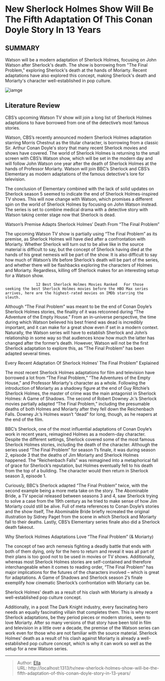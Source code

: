 # New Sherlock Holmes Show Will Be The Fifth Adaptation Of This Conan Doyle Story In 13 Years


## SUMMARY 



  Watson will be a modern adaptation of Sherlock Holmes, focusing on John Watson after Sherlock&#39;s death.   The show is borrowing from &#34;The Final Problem,&#34; exploring Sherlock&#39;s death at the hands of Moriarty.   Recent adaptations have also explored this concept, making Sherlock&#39;s death and Moriarty&#39;s character well-established in pop culture.  

![iamge](https://static1.srcdn.com/wordpress/wp-content/uploads/2024/01/newsherlockholmesshow_fifthadaptation.jpg)

## Literature Review
CBS’s upcoming Watson TV show will join a long list of Sherlock Holmes adaptations to have borrowed from one of the detective’s most famous stories.




Watson, CBS’s recently announced modern Sherlock Holmes adaptation starring Morris Chestnut as the titular character, is borrowing from a classic Sir. Arthur Conan Doyle&#39;s story that many recent Sherlock movies and shows have covered. The world of Sherlock Holmes is returning to the small screen with CBS’s Watson show, which will be set in the modern day and will follow John Watson one year after the death of Sherlock Holmes at the hands of Professor Moriarty. Watson will join BBC’s Sherlock and CBS’s Elementary as modern adaptations of the famous detective&#39;s lore for television.




The conclusion of Elementary combined with the lack of solid updates on Sherlock season 5 seemed to indicate the end of Sherlock Holmes-inspired TV shows. This will now change with Watson, which promises a different spin on the world of Sherlock Holmes by focusing on John Watson instead. The series is set to combine medical drama with a detective story with Watson taking center stage now that Sherlock is dead.


 Watson’s Premise Adapts Sherlock Holmes’ Death From “The Final Problem” 
          

The upcoming Watson TV show is partially using “The Final Problem” as its premise, as Sherlock Holmes will have died after a confrontation with Moriarty. Whether Sherlock will turn out to be alive like in the source material is difficult to say, but the concept of Sherlock having died at the hands of his great nemesis will be part of the show. It is also difficult to say how much of Watson’s life before Sherlock’s death will be part of the series, and whether there will be flashbacks exploring the characters of Holmes and Moriarty. Regardless, killing off Sherlock makes for an interesting setup for a Watson show.




                  12 Best Sherlock Holmes Movies Ranked   For those seeking the best Sherlock Holmes movies before the HBO Max series arrives, here are the highest-rated movies on IMDb starring the sleuth.    

Although “The Final Problem” was meant to be the end of Conan Doyle’s Sherlock Holmes stories, the finality of it was retconned during “The Adventure of the Empty House.” From an in-universe perspective, the time during which Watson believed his best friend was dead is incredibly important, and it can make for a great show even if set in a modern context. Naturally, the Watson series will have to establish Sherlock and John’s relationship in some way so that audiences know how much the latter has changed after the former’s death. However, Watson will not be the first Sherlock adaptation to explore this, as “The Final Problem” has been adapted several times.



 Every Recent Adaptation Of Sherlock Holmes’ The Final Problem” Explained 
         




The most recent Sherlock Holmes adaptations for film and television have borrowed a lot from “The Final Problem,” “The Adventures of the Empty House,” and Professor Moriarty&#39;s character as a whole. Following the introduction of Moriarty as a shadowy figure at the end of Guy Ritchie’s Sherlock Holmes, the master of crime was the main antagonist in Sherlock Holmes: A Game of Shadows. The second of Robert Downey Jr.’s Sherlock movies partially adapted “The Final Problem,” including the presumable deaths of both Holmes and Moriarty after they fell down the Reichenbach Falls. Downey Jr.’s Holmes wasn’t “dead” for long, though, as he reapers at the end of the film.

BBC’s Sherlock, one of the most influential adaptations of Conan Doyle’s work in recent years, reimagined Holmes as a modern-day character. Despite the different settings, Sherlock covered some of the most famous Sherlock Holmes stories, including the death of the character. Although the series used “The Final Problem” for season 1’s finale, it was during season 2, episode 3 that the deaths of Jim Moriarty and Sherlock Holmes happened. The “Reichenbach Falls” was reimagined into a metaphorical fall of grace for Sherlock’s reputation, but Holmes eventually fell to his death from the top of a building. The character would then return in Sherlock season 3, episode 1.




Curiously, BBC’s Sherlock adapted “The Final Problem” twice, with the second example being a more meta take on the story. The Abominable Bride, a TV special released between seasons 3 and 4, saw Sherlock trying to solve a case from the 19th century as he tried to make sense of how Jim Moriarty could still be alive. Full of meta references to Conan Doyle’s stories and the show itself, The Abominable Bride briefly recreated the original illustration by Sidney Paget from the scene in which Sherlock and Moriarty fall to their deaths. Lastly, CBS’s Elementary series finale also did a Sherlock death fakeout.



 Why Sherlock Holmes Adaptations Love “The Final Problem” (&amp; Moriarty) 
          

The concept of two arch nemesis fighting a deadly battle that ends with both of them dying, only for the hero to return and reveal it was all part of their plans is too good not to be used in movies or TV shows. Additionally, whereas most Sherlock Holmes stories are self-contained and therefore interchangeable when it comes to reading order, “The Final Problem” has major implications for the futures of the characters involved – which is great for adaptations. A Game of Shadows and Sherlock season 2’s finale exemplify how cinematic Sherlock’s confrontation with Moriarty can be.






Sherlock Holmes’ death as a result of his clash with Moriarty is already a well-established pop culture concept.




Additionally, in a post The Dark Knight industry, every fascinating hero needs an equally fascinating villain that completes them. This is why recent Sherlock adaptations, be they period pieces or modern stories, seem to love Moriarty. After so many versions of that story have been told in film and television in a little over a decade, the premise of the Watson series can work even for those who are not familiar with the source material. Sherlock Holmes’ death as a result of his clash against Moriarty is already a well-established pop culture concept, which is why it can work so well as the setup for a new Watson series.



---

> Author: [Ella](https://instagram.hk.cn/)  
> URL: http://localhost:1313/tv/new-sherlock-holmes-show-will-be-the-fifth-adaptation-of-this-conan-doyle-story-in-13-years/  

